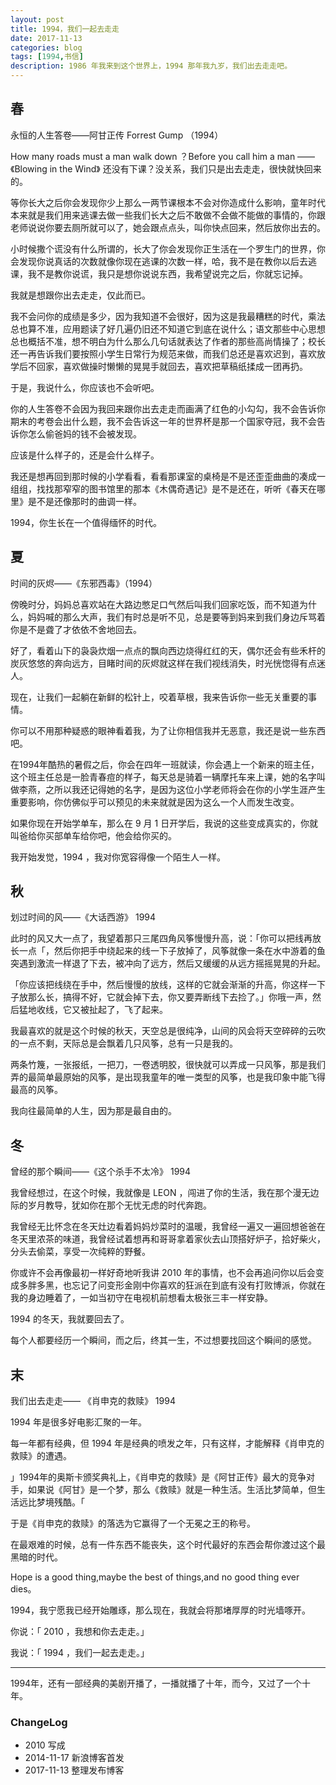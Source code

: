 ```yaml
---
layout: post
title: 1994，我们一起去走走
date: 2017-11-13
categories: blog
tags: [1994,书信]
description: 1986 年我来到这个世界上，1994 那年我九岁，我们出去走走吧。
---
```


## 春

永恒的人生答卷——阿甘正传 Forrest Gump （1994）

How many roads must a man walk down ？Before you call him a man ——《Blowing in the Wind》
还没有下课？没关系，我们只是出去走走，很快就快回来的。

等你长大之后你会发现你少上那么一两节课根本不会对你造成什么影响，童年时代本来就是我们用来逃课去做一些我们长大之后不敢做不会做不能做的事情的，你跟老师说说你要去厕所就可以了，她会跟点点头，叫你快点回来，然后放你出去的。

小时候撒个谎没有什么所谓的，长大了你会发现你正生活在一个罗生门的世界，你会发现你说真话的次数就像你现在逃课的次数一样，哈，我不是在教你以后去逃课，我不是教你说谎，我只是想你说说东西，我希望说完之后，你就忘记掉。

我就是想跟你出去走走，仅此而已。

我不会问你的成绩是多少，因为我知道不会很好，因为这是我最糟糕的时代，乘法总也算不准，应用题读了好几遍仍旧还不知道它到底在说什么；语文那些中心思想总也概括不准，想不明白为什么那么几句话就表达了作者的那些高尚情操了；校长还一再告诉我们要按照小学生日常行为规范来做，而我们总还是喜欢迟到，喜欢放学后不回家，喜欢做操时懒懒的晃晃手就回去，喜欢把草稿纸揉成一团再扔。

于是，我说什么，你应该也不会听吧。

你的人生答卷不会因为我回来跟你出去走走而画满了红色的小勾勾，我不会告诉你期末的考卷会出什么题，我不会告诉这一年的世界杯是那一个国家夺冠，我不会告诉你怎么偷爸妈的钱不会被发现。

应该是什么样子的，还是会什么样子。

我还是想再回到那时候的小学看看，看看那课室的桌椅是不是还歪歪曲曲的凑成一组组，找找那窄窄的图书馆里的那本《木偶奇遇记》是不是还在，听听《春天在哪里》是不是还像那时的曲调一样。

1994，你生长在一个值得缅怀的时代。

## 夏

时间的灰烬——《东邪西毒》（1994）

傍晚时分，妈妈总喜欢站在大路边憋足口气然后叫我们回家吃饭，而不知道为什么，妈妈喊的那么大声，我们有时总是听不见，总是要等到妈来到我们身边斥骂着你是不是聋了才依依不舍地回去。

好了，看着山下的袅袅炊烟一点点的飘向西边烧得红红的天，偶尔还会有些禾杆的炭灰悠悠的奔向远方，目睹时间的灰烬就这样在我们视线消失，时光恍惚得有点迷人。

现在，让我们一起躺在新鲜的松针上，咬着草根，我来告诉你一些无关重要的事情。

你可以不用那种疑惑的眼神看着我，为了让你相信我并无恶意，我还是说一些东西吧。

在1994年酷热的暑假之后，你会在四年一班就读，你会遇上一个新来的班主任，这个班主任总是一脸青春痘的样子，每天总是骑着一辆摩托车来上课，她的名字叫做李燕，之所以我还记得她的名字，是因为这位小学老师将会在你的小学生涯产生重要影响，你仿佛似乎可以预见的未来就就是因为这么一个人而发生改变。

如果你现在开始学单车，那么在 9 月 1 日开学后，我说的这些变成真实的，你就叫爸给你买部单车给你吧，他会给你买的。

我开始发觉，1994 ，我对你宽容得像一个陌生人一样。

## 秋

划过时间的风——《大话西游》 1994

此时的风又大一点了，我望着那只三尾四角风筝慢慢升高，说：「你可以把线再放长一点「，然后你把手中绕起来的线一下子放掉了，风筝就像一条在水中游着的鱼突遇到激流一样退了下去，被冲向了远方，然后又缓缓的从远方摇摇晃晃的升起。

「你应该把线绕在手中，然后慢慢的放线，这样的它就会渐渐的升高，你这样一下子放那么长，搞得不好，它就会掉下去，你又要弄断线下去捡了。」你哦一声，然后猛地收线，它又被扯起了，飞了起来。

我最喜欢的就是这个时候的秋天，天空总是很纯净，山间的风会将天空碎碎的云吹的一点不剩，天际总是会飘着几只风筝，总有一只是我的。

两条竹篾，一张报纸，一把刀，一卷透明胶，很快就可以弄成一只风筝，那是我们弄的最简单最原始的风筝，是出现我童年的唯一类型的风筝，也是我印象中能飞得最高的风筝。

我向往最简单的人生，因为那是最自由的。

## 冬

曾经的那个瞬间——《这个杀手不太冷》 1994

我曾经想过，在这个时候，我就像是 LEON ，闯进了你的生活，我在那个漫无边际的岁月教导，犹如你在那个无忧无虑的时代奔跑。

我曾经无比怀念在冬天灶边看着妈妈炒菜时的温暖，我曾经一遍又一遍回想爸爸在冬天里浓茶的味道，我曾经试着想再和哥哥拿着家伙去山顶搭好炉子，拾好柴火，分头去偷菜，享受一次纯粹的野餐。

你或许不会再像最初一样好奇地听我讲 2010 年的事情，也不会再追问你以后会变成多胖多黑，也忘记了问变形金刚中你喜欢的狂派在到底有没有打败博派，你就在我的身边睡着了，一如当初守在电视机前想看太极张三丰一样安静。

1994 的冬天，我就要回去了。

每个人都要经历一个瞬间，而之后，终其一生，不过想要找回这个瞬间的感觉。

## 末

我们出去走走—— 《肖申克的救赎》 1994

1994 年是很多好电影汇聚的一年。

每一年都有经典，但 1994 年是经典的喷发之年，只有这样，才能解释《肖申克的救赎》的遭遇。

」1994年的奥斯卡颁奖典礼上，《肖申克的救赎》是《阿甘正传》最大的竞争对手，如果说《阿甘》是一个梦，那么《救赎》就是一种生活。生活比梦简单，但生活远比梦境残酷。「

于是《肖申克的救赎》的落选为它赢得了一个无冕之王的称号。

在最艰难的时候，总有一件东西不能丧失，这个时代最好的东西会帮你渡过这个最黑暗的时代。

Hope is a good thing,maybe the best of things,and no good thing ever dies。

1994，我宁愿我已经开始雕琢，那么现在，我就会将那堵厚厚的时光墙啄开。

你说：「 2010 ，我想和你去走走。」

我说：「 1994 ，我们一起去走走。」

----

1994年，还有一部经典的美剧开播了，一播就播了十年，而今，又过了一个十年。


### ChangeLog

- 2010 写成
- 2014-11-17 新浪博客首发
- 2017-11-13 整理发布博客 

